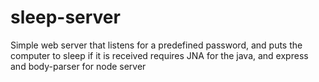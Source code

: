 # sleep-server

Simple web server that listens for a predefined password, and puts the computer to sleep if it is received
requires JNA for the java, and express and body-parser for node server
